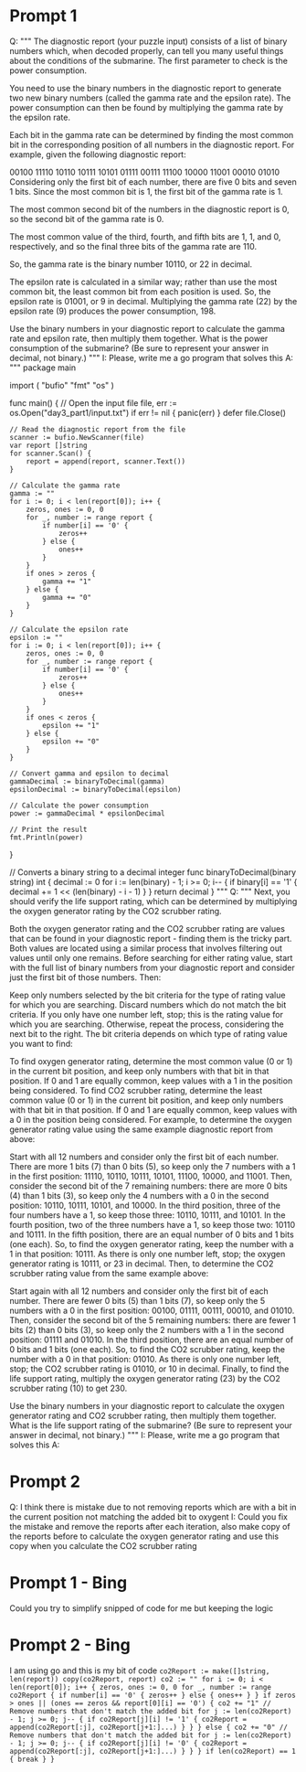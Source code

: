 # Prompt 1
Q: 
"""
The diagnostic report (your puzzle input) consists of a list of binary numbers which, when decoded properly, can tell you many useful things about the conditions of the submarine. The first parameter to check is the power consumption.

You need to use the binary numbers in the diagnostic report to generate two new binary numbers (called the gamma rate and the epsilon rate). The power consumption can then be found by multiplying the gamma rate by the epsilon rate.

Each bit in the gamma rate can be determined by finding the most common bit in the corresponding position of all numbers in the diagnostic report. For example, given the following diagnostic report:

00100
11110
10110
10111
10101
01111
00111
11100
10000
11001
00010
01010
Considering only the first bit of each number, there are five 0 bits and seven 1 bits. Since the most common bit is 1, the first bit of the gamma rate is 1.

The most common second bit of the numbers in the diagnostic report is 0, so the second bit of the gamma rate is 0.

The most common value of the third, fourth, and fifth bits are 1, 1, and 0, respectively, and so the final three bits of the gamma rate are 110.

So, the gamma rate is the binary number 10110, or 22 in decimal.

The epsilon rate is calculated in a similar way; rather than use the most common bit, the least common bit from each position is used. So, the epsilon rate is 01001, or 9 in decimal. Multiplying the gamma rate (22) by the epsilon rate (9) produces the power consumption, 198.

Use the binary numbers in your diagnostic report to calculate the gamma rate and epsilon rate, then multiply them together. What is the power consumption of the submarine? (Be sure to represent your answer in decimal, not binary.)
"""
I: Please, write me a go program that solves this
A:
"""
package main

import (
	"bufio"
	"fmt"
	"os"
)

func main() {
	// Open the input file
	file, err := os.Open("day3_part1/input.txt")
	if err != nil {
		panic(err)
	}
	defer file.Close()

	// Read the diagnostic report from the file
	scanner := bufio.NewScanner(file)
	var report []string
	for scanner.Scan() {
		report = append(report, scanner.Text())
	}

	// Calculate the gamma rate
	gamma := ""
	for i := 0; i < len(report[0]); i++ {
		zeros, ones := 0, 0
		for _, number := range report {
			if number[i] == '0' {
				zeros++
			} else {
				ones++
			}
		}
		if ones > zeros {
			gamma += "1"
		} else {
			gamma += "0"
		}
	}

	// Calculate the epsilon rate
	epsilon := ""
	for i := 0; i < len(report[0]); i++ {
		zeros, ones := 0, 0
		for _, number := range report {
			if number[i] == '0' {
				zeros++
			} else {
				ones++
			}
		}
		if ones < zeros {
			epsilon += "1"
		} else {
			epsilon += "0"
		}
	}

	// Convert gamma and epsilon to decimal
	gammaDecimal := binaryToDecimal(gamma)
	epsilonDecimal := binaryToDecimal(epsilon)

	// Calculate the power consumption
	power := gammaDecimal * epsilonDecimal

	// Print the result
	fmt.Println(power)
}

// Converts a binary string to a decimal integer
func binaryToDecimal(binary string) int {
	decimal := 0
	for i := len(binary) - 1; i >= 0; i-- {
		if binary[i] == '1' {
			decimal += 1 << (len(binary) - i - 1)
		}
	}
	return decimal
}
"""
Q: 
"""
Next, you should verify the life support rating, which can be determined by multiplying the oxygen generator rating by the CO2 scrubber rating.

Both the oxygen generator rating and the CO2 scrubber rating are values that can be found in your diagnostic report - finding them is the tricky part. Both values are located using a similar process that involves filtering out values until only one remains. Before searching for either rating value, start with the full list of binary numbers from your diagnostic report and consider just the first bit of those numbers. Then:

Keep only numbers selected by the bit criteria for the type of rating value for which you are searching. Discard numbers which do not match the bit criteria.
If you only have one number left, stop; this is the rating value for which you are searching.
Otherwise, repeat the process, considering the next bit to the right.
The bit criteria depends on which type of rating value you want to find:

To find oxygen generator rating, determine the most common value (0 or 1) in the current bit position, and keep only numbers with that bit in that position. If 0 and 1 are equally common, keep values with a 1 in the position being considered.
To find CO2 scrubber rating, determine the least common value (0 or 1) in the current bit position, and keep only numbers with that bit in that position. If 0 and 1 are equally common, keep values with a 0 in the position being considered.
For example, to determine the oxygen generator rating value using the same example diagnostic report from above:

Start with all 12 numbers and consider only the first bit of each number. There are more 1 bits (7) than 0 bits (5), so keep only the 7 numbers with a 1 in the first position: 11110, 10110, 10111, 10101, 11100, 10000, and 11001.
Then, consider the second bit of the 7 remaining numbers: there are more 0 bits (4) than 1 bits (3), so keep only the 4 numbers with a 0 in the second position: 10110, 10111, 10101, and 10000.
In the third position, three of the four numbers have a 1, so keep those three: 10110, 10111, and 10101.
In the fourth position, two of the three numbers have a 1, so keep those two: 10110 and 10111.
In the fifth position, there are an equal number of 0 bits and 1 bits (one each). So, to find the oxygen generator rating, keep the number with a 1 in that position: 10111.
As there is only one number left, stop; the oxygen generator rating is 10111, or 23 in decimal.
Then, to determine the CO2 scrubber rating value from the same example above:

Start again with all 12 numbers and consider only the first bit of each number. There are fewer 0 bits (5) than 1 bits (7), so keep only the 5 numbers with a 0 in the first position: 00100, 01111, 00111, 00010, and 01010.
Then, consider the second bit of the 5 remaining numbers: there are fewer 1 bits (2) than 0 bits (3), so keep only the 2 numbers with a 1 in the second position: 01111 and 01010.
In the third position, there are an equal number of 0 bits and 1 bits (one each). So, to find the CO2 scrubber rating, keep the number with a 0 in that position: 01010.
As there is only one number left, stop; the CO2 scrubber rating is 01010, or 10 in decimal.
Finally, to find the life support rating, multiply the oxygen generator rating (23) by the CO2 scrubber rating (10) to get 230.

Use the binary numbers in your diagnostic report to calculate the oxygen generator rating and CO2 scrubber rating, then multiply them together. What is the life support rating of the submarine? (Be sure to represent your answer in decimal, not binary.)
"""
I: Please, write me a go program that solves this
A:
# Prompt 2
Q: I think there is mistake due to not removing reports which are with a bit in the current position not matching the added bit to oxygent
I: Could you fix the mistake and remove the reports after each iteration, also make copy of the reports before to calculate the oxygen generator rating
and use this copy when you calculate the CO2 scrubber rating

# Prompt 1 - Bing
Could you try to simplify snipped of code for me but keeping the logic
# Prompt 2 - Bing
I am using go and this is my bit of code ``` co2Report := make([]string, len(report)) copy(co2Report, report) co2 := "" for i := 0; i < len(report[0]); i++ { zeros, ones := 0, 0 for _, number := range co2Report { if number[i] == '0' { zeros++ } else { ones++ } } if zeros > ones || (ones == zeros && report[0][i] == '0') { co2 += "1" // Remove numbers that don't match the added bit for j := len(co2Report) - 1; j >= 0; j-- { if co2Report[j][i] != '1' { co2Report = append(co2Report[:j], co2Report[j+1:]...) } } } else { co2 += "0" // Remove numbers that don't match the added bit for j := len(co2Report) - 1; j >= 0; j-- { if co2Report[j][i] != '0' { co2Report = append(co2Report[:j], co2Report[j+1:]...) } } } if len(co2Report) == 1 { break } } ```

